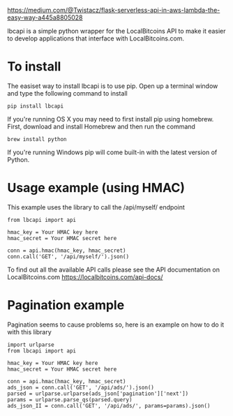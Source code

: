 https://medium.com/@Twistacz/flask-serverless-api-in-aws-lambda-the-easy-way-a445a8805028

lbcapi is a simple python wrapper for the LocalBitcoins API to make it easier to develop applications that interface with LocalBitcoins.com.

# To install

The easiset way to install lbcapi is to use pip. Open up a terminal window and type the following command to install

    pip install lbcapi

If you're running OS X you may need to first install pip using homebrew. First, download and install Homebrew and then run the command

    brew install python

If you're running Windows pip will come built-in with the latest version of Python.

# Usage example (using HMAC)

This example uses the library to call the /api/myself/ endpoint

```
from lbcapi import api

hmac_key = Your HMAC key here
hmac_secret = Your HMAC secret here

conn = api.hmac(hmac_key, hmac_secret)
conn.call('GET', '/api/myself/').json()
```

To find out all the available API calls please see the API documentation on LocalBitcoins.com
https://localbitcoins.com/api-docs/

# Pagination example

Pagination seems to cause problems so, here is an example on how to do it with this library

```
import urlparse
from lbcapi import api

hmac_key = Your HMAC key here
hmac_secret = Your HMAC secret here

conn = api.hmac(hmac_key, hmac_secret)
ads_json = conn.call('GET', '/api/ads/').json()
parsed = urlparse.urlparse(ads_json['pagination']['next'])
params = urlparse.parse_qs(parsed.query)
ads_json_II = conn.call('GET', '/api/ads/', params=params).json()

```
